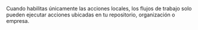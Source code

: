 Cuando habilitas únicamente las acciones locales, los flujos de trabajo solo pueden ejecutar acciones ubicadas en tu repositorio, organización o empresa.
